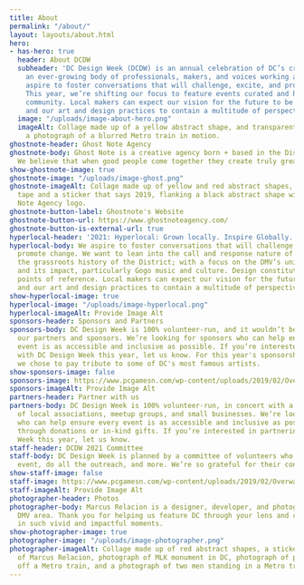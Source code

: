 ```yaml
---
title: About
permalink: "/about/"
layout: layouts/about.html
hero:
- has-hero: true
  header: About DCDW
  subheader: 'DC Design Week (DCDW) is an annual celebration of DC’s creative community:
    an ever-growing body of professionals, makers, and voices working across disciplines.  We
    aspire to foster conversations that will challenge, excite, and promote change.
    This year, we’re shifting our focus to feature events curated and hosted by our
    community. Local makers can expect our vision for the future to be pluralistic
    and our art and design practices to contain a multitude of perspectives and experiences.'
  image: "/uploads/image-about-hero.png"
  imageAlt: Collage made up of a yellow abstract shape, and transparent tape flanking
    a photograph of a blurred Metro train in motion.
ghostnote-header: Ghost Note Agency
ghostnote-body: Ghost Note is a creative agency born + based in the District of Columbia.
  We believe that when good people come together they create truly great things.
show-ghostnote-image: true
ghostnote-image: "/uploads/image-ghost.png"
ghostnote-imageAlt: Collage made up of yellow and red abstract shapes, transparent
  tape and a sticker that says 2019, flanking a black abstract shape with the Ghost
  Note Agency logo.
ghostnote-button-label: Ghostnote's Website
ghostnote-button-url: https://www.ghostnoteagency.com/
ghostnote-button-is-external-url: true
hyperlocal-header: '2021: Hyperlocal: Grown locally. Inspire Globally.'
hyperlocal-body: We aspire to foster conversations that will challenge, excite, and
  promote change. We want to lean into the call and response nature of design and
  the grassroots history of the District; with a focus on the DMV’s unique local flavor
  and its impact, particularly Gogo music and culture. Design constitutes different
  points of reference. Local makers can expect our vision for the future to be pluralistic
  and our art and design practices to contain a multitude of perspectives and experiences.
show-hyperlocal-image: true
hyperlocal-image: "/uploads/image-hyperlocal.png"
hyperlocal-imageAlt: Provide Image Alt
sponsors-header: Sponsors and Partners
sponsors-body: DC Design Week is 100% volunteer-run, and it wouldn’t be the same without
  our partners and sponsors. We’re looking for sponsors who can help ensure every
  event is as accessible and inclusive as possible. If you’re interested in partnering
  with DC Design Week this year, let us know. For this year's sponsorship levels,
  we chose to pay tribute to some of DC's most famous artists.
show-sponsors-image: false
sponsors-image: https://www.pcgamesn.com/wp-content/uploads/2019/02/Overwatch-Baptiste-Abilities.jpg
sponsors-imageAlt: Provide Image Alt
partners-header: Partner with us
partners-body: DC Design Week is 100% volunteer-run, in concert with a consortium
  of local associations, meetup groups, and small businesses. We’re looking for sponsors
  who can help ensure every event is as accessible and inclusive as possible, whether
  through donations or in-kind gifts. If you’re interested in partnering with DC Design
  Week this year, let us know.
staff-header: DCDW 2021 Committee
staff-body: DC Design Week is planned by a committee of volunteers who help plan each
  event, do all the outreach, and more. We’re so grateful for their contributions.
show-staff-image: false
staff-image: https://www.pcgamesn.com/wp-content/uploads/2019/02/Overwatch-Baptiste-Abilities.jpg
staff-imageAlt: Provide Image Alt
photographer-header: Photos
photographer-body: Marcus Relacion is a designer, developer, and photographer in the
  DMV area. Thank you for helping us feature DC through your lens and capturing hyperlocal
  in such vivid and impactful moments.
show-photographer-image: true
photographer-image: "/uploads/image-photographer.png"
photographer-imageAlt: Collage made up of red abstract shapes, a sticker with a photograph
  of Marcus Relacion, photograph of MLK monument in DC, photograph of people getting
  off a Metro train, and a photograph of two men standing in a Metro train doorway.
---
```


